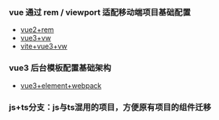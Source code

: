 ### vue 通过 rem / viewport 适配移动端项目基础配置

- [vue2+rem](https://github.com/WhatProblem/vue-base/tree/master/vue-rem)
- [vue3+vw](https://github.com/WhatProblem/vue-base/tree/master/vue3-vw)
- [vite+vue3+vw](https://github.com/WhatProblem/vue-base/tree/master/vite-vw)

### vue3 后台模板配置基础架构
- [vue3+element+webpack](https://github.com/WhatProblem/vue-base/tree/master/vue3-admin)


### js+ts分支：js与ts混用的项目，方便原有项目的组件迁移